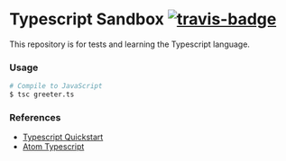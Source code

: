 Typescript Sandbox [![travis-badge][]][travis]
=======

[travis]:                https://travis-ci.org/mycaule/typescript-sandbox
[travis-badge]:          https://travis-ci.org/mycaule/typescript-sandbox.svg?branch=master

This repository is for tests and learning the Typescript language.

### Usage

```sh
# Compile to JavaScript
$ tsc greeter.ts
```

### References

- [Typescript Quickstart](https://www.typescriptlang.org/docs/tutorial.html)
- [Atom Typescript](https://atom.io/packages/atom-typescript)
